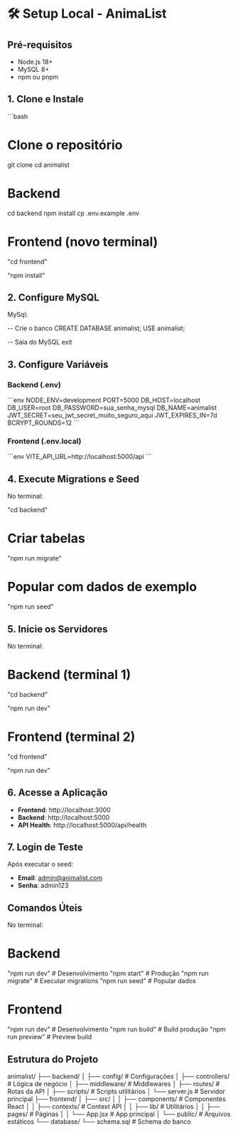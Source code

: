# 🛠️ Setup Local - AnimaList

## Pré-requisitos
- Node.js 18+
- MySQL 8+
- npm ou pnpm

## 1. Clone e Instale

\`\`\`bash
# Clone o repositório
git clone <seu-repo>
cd animalist

# Backend
cd backend
npm install
cp .env.example .env

# Frontend (novo terminal)
"cd frontend"

"npm install"


## 2. Configure MySQL

MySql:

-- Crie o banco
CREATE DATABASE animalist;
USE animalist;

-- Saia do MySQL
exit


## 3. Configure Variáveis

### Backend (.env)
\`\`\`env
NODE_ENV=development
PORT=5000
DB_HOST=localhost
DB_USER=root
DB_PASSWORD=sua_senha_mysql
DB_NAME=animalist
JWT_SECRET=seu_jwt_secret_muito_seguro_aqui
JWT_EXPIRES_IN=7d
BCRYPT_ROUNDS=12
\`\`\`

### Frontend (.env.local)
\`\`\`env
VITE_API_URL=http://localhost:5000/api
\`\`\`

## 4. Execute Migrations e Seed

No terminal:

"cd backend"

# Criar tabelas

"npm run migrate"

# Popular com dados de exemplo

"npm run seed"


## 5. Inicie os Servidores

No terminal:

# Backend (terminal 1)
"cd backend"

"npm run dev"

# Frontend (terminal 2)  
"cd frontend"

"npm run dev"


## 6. Acesse a Aplicação

- **Frontend**: http://localhost:3000
- **Backend**: http://localhost:5000
- **API Health**: http://localhost:5000/api/health

## 7. Login de Teste

Após executar o seed:
- **Email**: admin@animalist.com
- **Senha**: admin123

## Comandos Úteis

No terminal:

# Backend
"npm run dev"      # Desenvolvimento
"npm start"       # Produção
"npm run migrate"  # Executar migrations
"npm run seed"    # Popular dados

# Frontend
"npm run dev"     # Desenvolvimento
"npm run build"   # Build produção
"npm run preview"  # Preview build


## Estrutura do Projeto


animalist/
├── backend/
│   ├── config/          # Configurações
│   ├── controllers/     # Lógica de negócio
│   ├── middleware/      # Middlewares
│   ├── routes/          # Rotas da API
│   ├── scripts/         # Scripts utilitários
│   └── server.js        # Servidor principal
├── frontend/
│   ├── src/
│   │   ├── components/  # Componentes React
│   │   ├── contexts/    # Context API
│   │   ├── lib/         # Utilitários
│   │   ├── pages/       # Páginas
│   │   └── App.jsx      # App principal
│   └── public/          # Arquivos estáticos
└── database/
    └── schema.sql       # Schema do banco

